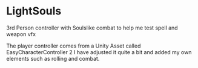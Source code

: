 # LightSouls
3rd Person controller with Soulslike combat to help me test spell and weapon vfx


The player controller comes from a Unity Asset called EasyCharacterController 2
I have adjusted it quite a bit and added my own elements such as rolling and combat.
